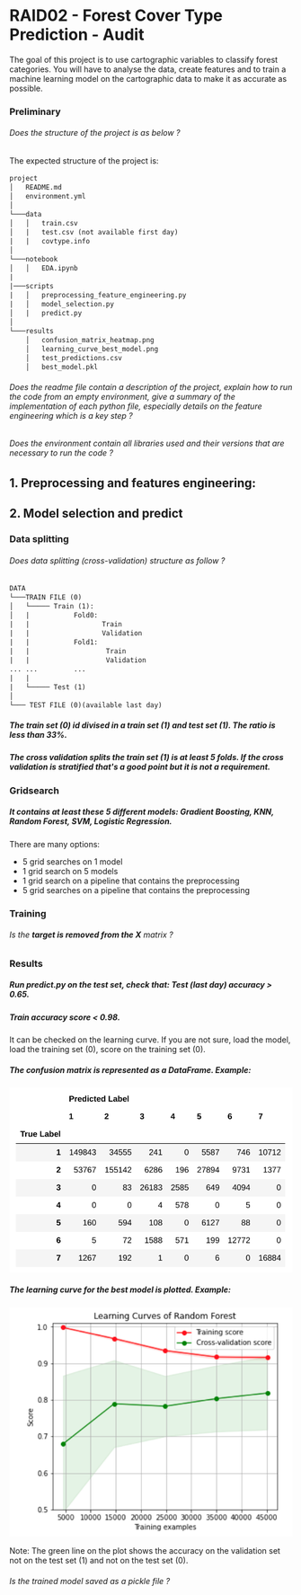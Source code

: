 # RAID02 - Forest Cover Type Prediction - Audit

The goal of this project is to use cartographic variables to classify forest categories. You will have to analyse the data, create features and to train a machine learning model on the cartographic data to make it as accurate as possible. 

### Preliminary

###### Does the structure of the project is as below ? 


The expected structure of the project is: 

```
project
│   README.md
│   environment.yml    
│
└───data
│   │   train.csv
│   |   test.csv (not available first day)
|   |   covtype.info
│   
└───notebook
│   │   EDA.ipynb
|
|───scripts
|   │   preprocessing_feature_engineering.py
|   │   model_selection.py
│   |   predict.py
│   
└───results
    │   confusion_matrix_heatmap.png
    │   learning_curve_best_model.png
    │   test_predictions.csv
    │   best_model.pkl

```    

###### Does the readme file contain a description of the project, explain how to run the code from an empty environment, give a summary of the implementation of each python file, especially details on the feature engineering which is a key step ? 


###### Does the environment contain all libraries used and their versions that are necessary to run the code ? 



## 1. Preprocessing and features engineering:



## 2. Model selection and predict

### Data splitting

###### Does data splitting (cross-validation) structure as follow ? 

```
DATA
└───TRAIN FILE (0)
│   └───── Train (1):
│   |           Fold0:
|   |                  Train
|   |                  Validation
|   |           Fold1:
|   |                   Train
|   |                   Validation
... ...         ...
|   |
|   └───── Test (1)
│   
└─── TEST FILE (0)(available last day)

```  

##### The train set (0) id divised in a train set (1) and test set (1). The ratio is less than 33%.
##### The cross validation splits the train set (1) is at least 5 folds. If the cross validation is stratified that's a good point but it is not a requirement. 

### Gridsearch 

##### It contains at least these 5 different models: Gradient Boosting, KNN, Random Forest, SVM, Logistic Regression. 

There are many options:
- 5 grid searches on 1 model 
- 1 grid search on 5 models
- 1 grid search on a pipeline that contains the preprocessing
- 5 grid searches on a pipeline that contains the preprocessing 

### Training

###### Is the **target is removed from the X** matrix ?

### Results

##### Run predict.py on the test set, check that: Test (last day) accuracy > **0.65**. 

##### Train accuracy score < **0.98**. 
It can be checked on the learning curve. If you are not sure, load the model, load the training set (0), score on the training set (0). 

##### The confusion matrix is represented as a DataFrame. Example:
![alt text][confusion_matrix]

[confusion_matrix]: ../images/w2_weekend_confusion_matrix.png "Confusion matrix "

##### The learning curve for the best model is plotted. Example: 

![alt text][logo_learning_curve]

[logo_learning_curve]: ../images/w2_weekend_learning_curve.png "Learning curve "

Note: The green line on the plot shows the accuracy on the validation set not on the test set (1) and not on the test set (0). 

###### Is the trained model saved as a pickle file ?